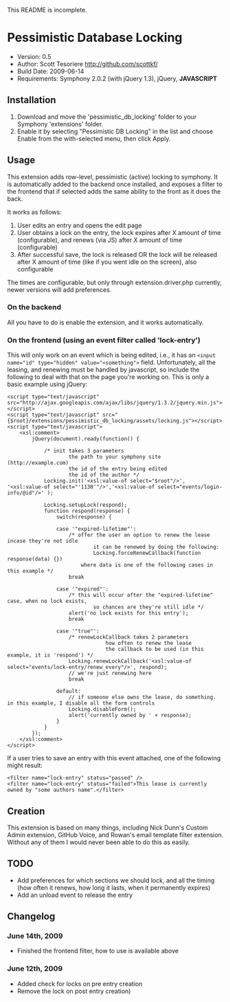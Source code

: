 This README is incomplete.

# Pessimistic Database Locking

* Version: 0.5
* Author: Scott Tesoriere <http://github.com/scottkf/>
* Build Date: 2009-06-14
* Requirements: Symphony 2.0.2 (with jQuery 1.3), jQuery, **JAVASCRIPT**

## Installation

1. Download and move the 'pessimistic_db_locking' folder to your Symphony 'extensions' folder.
2. Enable it by selecting "Pessimistic DB Locking" in the list and choose Enable from the with-selected menu, then click Apply.

## Usage

This extension adds row-level, pessimistic (active) locking to symphony. It is automatically added to the backend once installed, and exposes a filter to the frontend that if selected adds the same ability to the front as it does the back. 

It works as follows:

1. User edits an entry and opens the edit page
2. User obtains a lock on the entry, the lock expires after X amount of time (configurable), and renews (via JS) after X amount of time (configurable)
3. After successful save, the lock is released OR the lock will be released after X amount of time (like if you went idle on the screen), also configurable

The times are configurable, but only through extension.driver.php currently, newer versions will add preferences.

### On the backend

All you have to do is enable the extension, and it works automatically.

### On the frontend (using an event filter called 'lock-entry')

This will only work on an event which is being edited, i.e., it has an `<input name="id" type="hidden" value="<something">` field. Unfortunately, all the leasing, and renewing must be handled by javascript, so include the following to deal with that on the page you're working on. This is only a basic example using jQuery:

    <script type="text/javascript" src="http://ajax.googleapis.com/ajax/libs/jquery/1.3.2/jquery.min.js"></script>
    <script type="text/javascript" src="{$root}/extensions/pessimistic_db_locking/assets/locking.js"></script>
    <script type="text/javascript">
    	<xsl:comment>
    		jQuery(document).ready(function() {

    			/* init takes 3 parameters
    					the path to your symphony site (http://example.com)
    					the id of the entry being edited
    					the id of the author */
    			Locking.init('<xsl:value-of select="$root"/>', '<xsl:value-of select="'1130'"/>','<xsl:value-of select="events/login-info/@id"/>' );

    			Locking.setupLock(respond);
    			function respond(response) {
    				switch(response) {

    				case '"expired-lifetime"':
    					/* offer the user an option to renew the lease incase they're not idle
    					 		it can be renewed by doing the following:
    							Locking.forceRenewCallback(function response(data) {})
    					  	where data is one of the following cases in this example */
    					break

    				case '"expired"':
    					/* this will occur after the "expired-lifetime" case, when no lock exists, 
    							so chances are they're still idle */
    					alert('no lock exists for this entry');
    					break

    				case '"true"':
    					/* renewLockCallback takes 2 parameters
    								how often to renew the lease
    								the callback to be used (in this example, it is 'respond') */
    					Locking.renewLockCallback('<xsl:value-of select="events/lock-entry/renew_every"/>', respond);
    					// we're just renewing here
    					break

    				default:
    					// if someone else owns the lease, do something. in this example, I disable all the form controls
    					Locking.disableForm();
    					alert('currently owned by ' + response);
    				} 
    			}
    		});
    	</xsl:comment>
    </script>

If a user tries to save an entry with this event attached, one of the following might result:

    <filter name="lock-entry" status="passed" />
    <filter name="lock-entry" status="failed">This lease is currently owned by "some authors name".</filter>

## Creation

This extension is based on many things, including Nick Dunn's Custom Admin extension, GitHub Voice, and Rowan's email template filter extension. Without any of them I would never been able to do this as easily.

## TODO

- Add preferences for which sections we should lock, and all the timing (how often it renews, how long it lasts, when it permanently expires)
- Add an unload event to release the entry

## Changelog

### June 14th, 2009
- Finished the frontend filter, how to use is available above

### June 12th, 2009
- Added check for locks on pre entry creation 
- Remove the lock on post entry creation)
